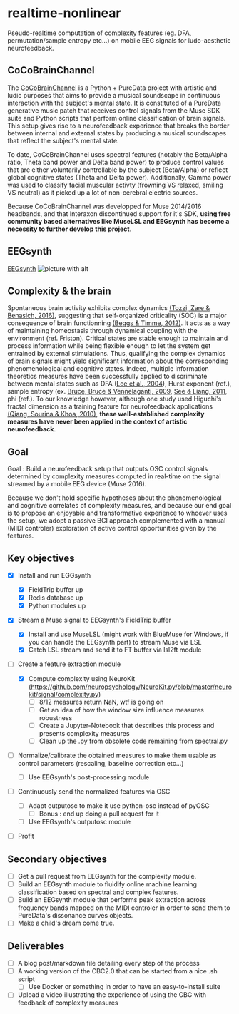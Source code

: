 # realtime-nonlinear

Pseudo-realtime computation of complexity features (eg. DFA, permutation/sample entropy etc...) on mobile EEG signals for ludo-aesthetic neurofeedback.

## CoCoBrainChannel

The [CoCoBrainChannel](http://antoinebellemare.com/portfolio/coco-brain-channel-ccbc/) is a Python + PureData project with artistic and ludic purposes that aims to provide a musical soundscape in continuous interaction with the subject's mental state.
It is constituted of a PureData generative music patch that receives control signals from the Muse SDK suite and Python scripts that perform online classification of brain signals. This setup gives rise to a neurofeedback experience that breaks the border between internal and external states by producing a musical soundscapes that reflect the subject's mental state.

To date, CoCoBrainChannel uses spectral features (notably the Beta/Alpha ratio, Theta band power and Delta
band power) to produce control values that are either voluntarily controllable by the subject (Beta/Alpha) or reflect global cognitive states (Theta and Delta power). Additionally, Gamma power was used to classify facial muscular activty (frowning VS relaxed, smiling VS neutral) as it picked up a lot of non-cerebral electric sources.

Because CoCoBrainChannel was developped for Muse 2014/2016 headbands, and that Interaxon discontinued support for it's SDK, __using free community based alternatives like MuseLSL and EEGsynth has become a necessity to further develop this project__.

## EEGsynth

[EEGsynth](https://github.com/eegsynth/eegsynth)
![picture with alt](https://github.com/hyruuk/eegsynth/blob/master/doc/figures/communication.jpg "EEGsynth global architecture")

## Complexity & the brain

Spontaneous brain activity exhibits complex dynamics [(Tozzi, Zare & Benasich, 2016)](https://www.frontiersin.org/articles/10.3389/fnhum.2016.00247/full), suggesting that self-organized criticality (SOC) is a major consequence of brain functionning [(Beggs & Timme, 2012)](https://www.frontiersin.org/articles/10.3389/fphys.2012.00163/full). It acts as a way of maintaining homeostasis through dynamical coupling with the environment (ref. Friston). Critical states are stable enough to maintain and process information while being flexible enough to let the system get entrained by external stimulations. Thus, qualifying the complex dynamics of brain signals might yield significant information about the corresponding phenomenological and cognitive states. Indeed, multiple information theoretics measures have been successfully applied to discriminate between mental states such as DFA ([Lee et al., 2004](https://www.sciencedirect.com/science/article/abs/pii/S1350453304001183)), Hurst exponent (ref.), sample entropy (ex. [Bruce, Bruce & Vennelaganti, 2009](https://www.ncbi.nlm.nih.gov/pmc/articles/PMC2736605/), [See & Liang, 2011](https://ieeexplore.ieee.org/abstract/document/6026802), phi (ref.).
To our knowledge however, although one study used Higuchi's fractal dimension as a training feature for neurofeedback applications [(Qiang, Sourina & Khoa, 2010)](https://www.researchgate.net/profile/Olga_Sourina/publication/228808406_A_Fractal_Dimension_Based_Algorithm_for_Neurofeedback_Games/links/565445fc08ae4988a7b0158f/A-Fractal-Dimension-Based-Algorithm-for-Neurofeedback-Games.pdf), __these well-established complexity measures have never been applied in the context of artistic neurofeedback__.




## Goal

Goal : Build a neurofeedback setup that outputs OSC control signals determined by complexity measures computed in real-time on the signal streamed by a mobile EEG device (Muse 2016).

Because we don't hold specific hypotheses about the phenomenological and cognitive correlates of complexity measures, and because our end goal is to propose an enjoyable and transformative experience to whoever uses the setup, we adopt a passive BCI approach complemented with a manual (MIDI controler) exploration of active control opportunities given by the features.

## Key objectives

- [x] Install and run EGGsynth
  - [x] FieldTrip buffer up
  - [x] Redis database up
  - [x] Python modules up
- [x] Stream a Muse signal to EEGsynth's FieldTrip buffer
  - [x] Install and use MuseLSL (might work with BlueMuse for Windows, if you can handle the EEGsynth part) to stream Muse via LSL
  - [x] Catch LSL stream and send it to FT buffer via lsl2ft module
- [ ] Create a feature extraction module
  - [x] Compute complexity using NeuroKit (https://github.com/neuropsychology/NeuroKit.py/blob/master/neurokit/signal/complexity.py)
    - [ ] 8/12 measures return NaN, wtf is going on
    - [ ] Get an idea of how the window size influence measures robustness
    - [ ] Create a Jupyter-Notebook that describes this process and presents complexity measures
    - [ ] Clean up the .py from obsolete code remaining from spectral.py
- [ ] Normalize/calibrate the obtained measures to make them usable as control parameters (rescaling, baseline correction etc...)
  - [ ] Use EEGsynth's post-processing module
- [ ] Continuously send the normalized features via OSC
  - [ ] Adapt outputosc to make it use python-osc instead of pyOSC
    - [ ] Bonus : end up doing a pull request for it
  - [ ] Use EEGsynth's outputosc module
- [ ] Profit


## Secondary objectives

- [ ] Get a pull request from EEGsynth for the complexity module.
- [ ] Build an EEGsynth module to fluidify online machine learning classification based on spectral and complex features.
- [ ] Build an EEGsynth module that performs peak extraction across frequency bands mapped on the MIDI controler in order to send them to PureData's dissonance curves objects.
- [ ] Make a child's dream come true.

## Deliverables
- [ ] A blog post/markdown file detailing every step of the process
- [ ] A working version of the CBC2.0 that can be started from a nice .sh script
  - [ ] Use Docker or something in order to have an easy-to-install suite
- [ ] Upload a video illustrating the experience of using the CBC with feedback of complexity measures
